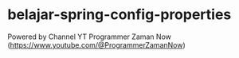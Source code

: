 # belajar-spring-config-properties
Powered by Channel YT Programmer Zaman Now (https://www.youtube.com/@ProgrammerZamanNow)
